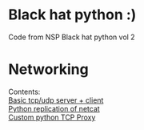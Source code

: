 # Black hat python :)
Code from NSP Black hat python vol 2
# Networking
Contents: \
[Basic tcp/udp server + client](https://github.com/stackviolator/blackhatpython/tree/main/networking/basics) \
[Python replication of netcat](https://github.com/stackviolator/blackhatpython/tree/main/networking/netcat) \
[Custom python TCP Proxy](https://github.com/stackviolator/blackhatpython/tree/main/networking/tcp-proxy)
